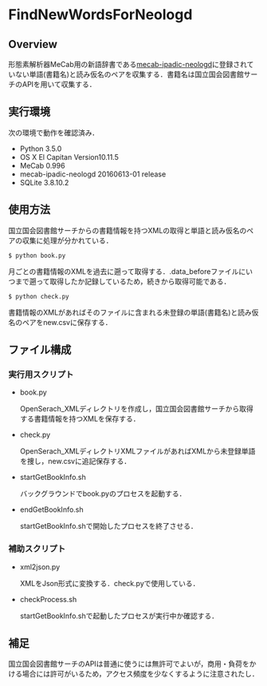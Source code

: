 # FindNewWordsForNeologd
## Overview
形態素解析器MeCab用の新語辞書である[mecab-ipadic-neologd](https://github.com/neologd/mecab-ipadic-neologd)に登録されていない単語(書籍名)と読み仮名のペアを収集する．書籍名は国立国会図書館サーチのAPIを用いて収集する．


## 実行環境
次の環境で動作を確認済み．
 - Python 3.5.0
 - OS X El Capitan Version10.11.5
 - MeCab 0.996
 - mecab-ipadic-neologd 20160613-01 release
 - SQLite 3.8.10.2

## 使用方法
国立国会図書館サーチからの書籍情報を持つXMLの取得と単語と読み仮名のペアの収集に処理が分かれている．
```
$ python book.py
```

月ごとの書籍情報のXMLを過去に遡って取得する．.data_beforeファイルにいつまで遡って取得したか記録しているため，続きから取得可能である．

```
$ python check.py
```

書籍情報のXMLがあればそのファイルに含まれる未登録の単語(書籍名)と読み仮名のペアをnew.csvに保存する．
	
## ファイル構成
### 実行用スクリプト
 - book.py

 	OpenSerach_XMLディレクトリを作成し，国立国会図書館サーチから取得する書籍情報を持つXMLを保存する．
 
 - check.py

    OpenSerach_XMLディレクトリXMLファイルがあればXMLから未登録単語を捜し，new.csvに追記保存する．
    
 - startGetBookInfo.sh

    バックグラウンドでbook.pyのプロセスを起動する．
    
 - endGetBookInfo.sh

	startGetBookInfo.shで開始したプロセスを終了させる．

### 補助スクリプト
 - xml2json.py

    XMLをJson形式に変換する．check.pyで使用している．
    
 - checkProcess.sh

	startGetBookInfo.shで起動したプロセスが実行中か確認する．


## 補足
国立国会図書館サーチのAPIは普通に使うには無許可でよいが，商用・負荷をかける場合には許可がいるため，アクセス頻度を少なくするように注意されたし．
